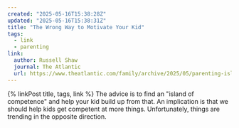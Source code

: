 ```yaml
---
created: "2025-05-16T15:38:28Z"
updated: "2025-05-16T15:38:31Z"
title: "The Wrong Way to Motivate Your Kid"
tags:
  - link
  - parenting
link:
  author: Russell Shaw
  journal: The Atlantic
  url: https://www.theatlantic.com/family/archive/2025/05/parenting-islands-of-competence-kids-motivation/682739/
---
```


{% linkPost title, tags, link %} The advice is to find an "island of competence" and help your kid build up from that. An implication is that we should help kids get competent at more things. Unfortunately, things are trending in the opposite direction.
